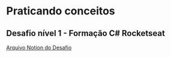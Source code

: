 # Praticando conceitos

## Desafio nível 1 - Formação C# Rocketseat

[Arquivo Notion do Desafio](https://efficient-sloth-d85.notion.site/Desafio-pr-tico-61b5a711351942bfb2f369351f85990d#a1b64c13261e42a88360c8e095f5dbb9)
